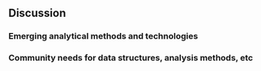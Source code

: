 ## Discussion

### Emerging analytical methods and technologies

### Community needs for data structures, analysis methods, etc 
